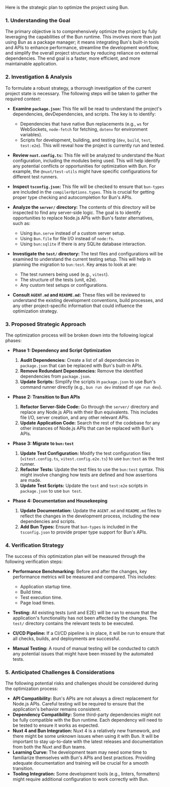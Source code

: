 Here is the strategic plan to optimize the project using Bun.

### 1. Understanding the Goal

The primary objective is to comprehensively optimize the project by fully leveraging the capabilities of the Bun runtime. This involves more than just using Bun as a package manager; it means integrating Bun's built-in tools and APIs to enhance performance, streamline the development workflow, and simplify the overall project structure by reducing reliance on external dependencies. The end goal is a faster, more efficient, and more maintainable application.

### 2. Investigation & Analysis

To formulate a robust strategy, a thorough investigation of the current project state is necessary. The following steps will be taken to gather the required context:

*   **Examine `package.json`:** This file will be read to understand the project's dependencies, devDependencies, and scripts. The key is to identify:
    *   Dependencies that have native Bun replacements (e.g., `ws` for WebSockets, `node-fetch` for fetching, `dotenv` for environment variables).
    *   Scripts for development, building, and testing (`dev`, `build`, `test`, `test:e2e`). This will reveal how the project is currently run and tested.

*   **Review `nuxt.config.ts`:** This file will be analyzed to understand the Nuxt configuration, including the modules being used. This will help identify any potential conflicts or opportunities for optimization with Bun. For example, the `@nuxt/test-utils` might have specific configurations for different test runners.

*   **Inspect `tsconfig.json`:** This file will be checked to ensure that `bun-types` are included in the `compilerOptions.types`. This is crucial for getting proper type checking and autocompletion for Bun's APIs.

*   **Analyze the `server/` directory:** The contents of this directory will be inspected to find any server-side logic. The goal is to identify opportunities to replace Node.js APIs with Bun's faster alternatives, such as:
    *   Using `Bun.serve` instead of a custom server setup.
    *   Using `Bun.file` for file I/O instead of `node:fs`.
    *   Using `bun:sqlite` if there is any SQLite database interaction.

*   **Investigate the `test/` directory:** The test files and configurations will be examined to understand the current testing setup. This will help in planning the migration to `bun:test`. Key areas to look at are:
    *   The test runners being used (e.g., `vitest`).
    *   The structure of the tests (unit, e2e).
    *   Any custom test setups or configurations.

*   **Consult `AGENT.md` and `README.md`:** These files will be reviewed to understand the existing development conventions, build processes, and any other project-specific information that could influence the optimization strategy.

### 3. Proposed Strategic Approach

The optimization process will be broken down into the following logical phases:

*   **Phase 1: Dependency and Script Optimization**
    1.  **Audit Dependencies:** Create a list of all dependencies in `package.json` that can be replaced with Bun's built-in APIs.
    2.  **Remove Redundant Dependencies:** Remove the identified dependencies from `package.json`.
    3.  **Update Scripts:** Simplify the scripts in `package.json` to use Bun's command runner directly (e.g., `bun run dev` instead of `npm run dev`).

*   **Phase 2: Transition to Bun APIs**
    1.  **Refactor Server-Side Code:** Go through the `server/` directory and replace any Node.js APIs with their Bun equivalents. This includes file I/O, server creation, and any other relevant APIs.
    2.  **Update Application Code:** Search the rest of the codebase for any other instances of Node.js APIs that can be replaced with Bun's APIs.

*   **Phase 3: Migrate to `bun:test`**
    1.  **Update Test Configuration:** Modify the test configuration files (`vitest.config.ts`, `vitest.config.e2e.ts`) to use `bun:test` as the test runner.
    2.  **Refactor Tests:** Update the test files to use the `bun:test` syntax. This might involve changing how tests are defined and how assertions are made.
    3.  **Update Test Scripts:** Update the `test` and `test:e2e` scripts in `package.json` to use `bun test`.

*   **Phase 4: Documentation and Housekeeping**
    1.  **Update Documentation:** Update the `AGENT.md` and `README.md` files to reflect the changes in the development process, including the new dependencies and scripts.
    2.  **Add Bun Types:** Ensure that `bun-types` is included in the `tsconfig.json` to provide proper type support for Bun's APIs.

### 4. Verification Strategy

The success of this optimization plan will be measured through the following verification steps:

*   **Performance Benchmarking:** Before and after the changes, key performance metrics will be measured and compared. This includes:
    *   Application startup time.
    *   Build time.
    *   Test execution time.
    *   Page load times.

*   **Testing:** All existing tests (unit and E2E) will be run to ensure that the application's functionality has not been affected by the changes. The `test/` directory contains the relevant tests to be executed.

*   **CI/CD Pipeline:** If a CI/CD pipeline is in place, it will be run to ensure that all checks, builds, and deployments are successful.

*   **Manual Testing:** A round of manual testing will be conducted to catch any potential issues that might have been missed by the automated tests.

### 5. Anticipated Challenges & Considerations

The following potential risks and challenges should be considered during the optimization process:

*   **API Compatibility:** Bun's APIs are not always a direct replacement for Node.js APIs. Careful testing will be required to ensure that the application's behavior remains consistent.
*   **Dependency Compatibility:** Some third-party dependencies might not be fully compatible with the Bun runtime. Each dependency will need to be tested to ensure it works as expected.
*   **Nuxt 4 and Bun Integration:** Nuxt 4 is a relatively new framework, and there might be some unknown issues when using it with Bun. It will be important to stay up-to-date with the latest releases and documentation from both the Nuxt and Bun teams.
*   **Learning Curve:** The development team may need some time to familiarize themselves with Bun's APIs and best practices. Providing adequate documentation and training will be crucial for a smooth transition.
*   **Tooling Integration:** Some development tools (e.g., linters, formatters) might require additional configuration to work correctly with Bun.
